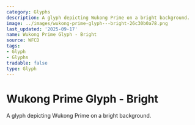 ```yaml
---
category: Glyphs
description: A glyph depicting Wukong Prime on a bright background.
image: ../images/wukong-prime-glyph---bright-26c30b0a78.png
last_updated: '2025-09-17'
name: Wukong Prime Glyph - Bright
source: WFCD
tags:
- Glyph
- Glyphs
tradable: false
type: Glyph
---
```


# Wukong Prime Glyph - Bright

A glyph depicting Wukong Prime on a bright background.

